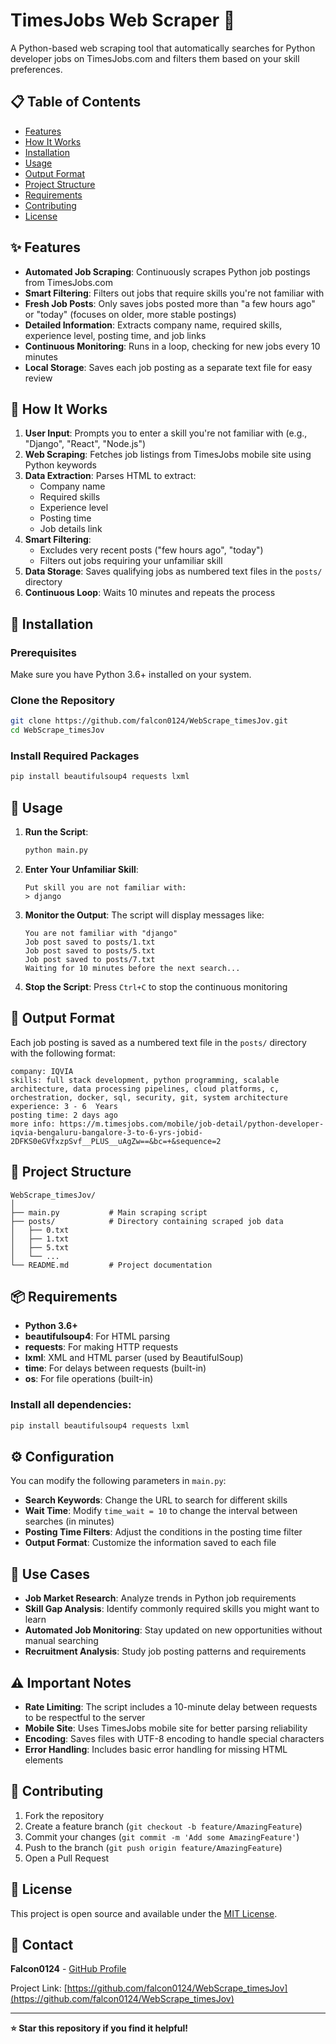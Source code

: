 # TimesJobs Web Scraper 🚀

A Python-based web scraping tool that automatically searches for Python developer jobs on TimesJobs.com and filters them based on your skill preferences.

## 📋 Table of Contents

- [Features](#features)
- [How It Works](#how-it-works)
- [Installation](#installation)
- [Usage](#usage)
- [Output Format](#output-format)
- [Project Structure](#project-structure)
- [Requirements](#requirements)
- [Contributing](#contributing)
- [License](#license)

## ✨ Features

- **Automated Job Scraping**: Continuously scrapes Python job postings from TimesJobs.com
- **Smart Filtering**: Filters out jobs that require skills you're not familiar with
- **Fresh Job Posts**: Only saves jobs posted more than "a few hours ago" or "today" (focuses on older, more stable postings)
- **Detailed Information**: Extracts company name, required skills, experience level, posting time, and job links
- **Continuous Monitoring**: Runs in a loop, checking for new jobs every 10 minutes
- **Local Storage**: Saves each job posting as a separate text file for easy review

## 🔧 How It Works

1. **User Input**: Prompts you to enter a skill you're not familiar with (e.g., "Django", "React", "Node.js")
2. **Web Scraping**: Fetches job listings from TimesJobs mobile site using Python keywords
3. **Data Extraction**: Parses HTML to extract:
   - Company name
   - Required skills
   - Experience level
   - Posting time
   - Job details link
4. **Smart Filtering**: 
   - Excludes very recent posts ("few hours ago", "today")
   - Filters out jobs requiring your unfamiliar skill
5. **Data Storage**: Saves qualifying jobs as numbered text files in the `posts/` directory
6. **Continuous Loop**: Waits 10 minutes and repeats the process

## 🚀 Installation

### Prerequisites

Make sure you have Python 3.6+ installed on your system.

### Clone the Repository

```bash
git clone https://github.com/falcon0124/WebScrape_timesJov.git
cd WebScrape_timesJov
```

### Install Required Packages

```bash
pip install beautifulsoup4 requests lxml
```

## 🎯 Usage

1. **Run the Script**:
   ```bash
   python main.py
   ```

2. **Enter Your Unfamiliar Skill**:
   ```
   Put skill you are not familiar with: 
   > django
   ```

3. **Monitor the Output**:
   The script will display messages like:
   ```
   You are not familiar with "django"
   Job post saved to posts/1.txt
   Job post saved to posts/5.txt
   Job post saved to posts/7.txt
   Waiting for 10 minutes before the next search...
   ```

4. **Stop the Script**:
   Press `Ctrl+C` to stop the continuous monitoring

## 📄 Output Format

Each job posting is saved as a numbered text file in the `posts/` directory with the following format:

```
company: IQVIA
skills: full stack development, python programming, scalable architecture, data processing pipelines, cloud platforms, c, orchestration, docker, sql, security, git, system architecture
experience: 3 - 6  Years
posting time: 2 days ago
more info: https://m.timesjobs.com/mobile/job-detail/python-developer-iqvia-bengaluru-bangalore-3-to-6-yrs-jobid-2DFKS0eGVfxzpSvf__PLUS__uAgZw==&bc=+&sequence=2
```

## 📁 Project Structure

```
WebScrape_timesJov/
│
├── main.py           # Main scraping script
├── posts/            # Directory containing scraped job data
│   ├── 0.txt
│   ├── 1.txt
│   ├── 5.txt
│   └── ...
└── README.md         # Project documentation
```

## 📦 Requirements

- **Python 3.6+**
- **beautifulsoup4**: For HTML parsing
- **requests**: For making HTTP requests
- **lxml**: XML and HTML parser (used by BeautifulSoup)
- **time**: For delays between requests (built-in)
- **os**: For file operations (built-in)

### Install all dependencies:

```bash
pip install beautifulsoup4 requests lxml
```

## ⚙️ Configuration

You can modify the following parameters in `main.py`:

- **Search Keywords**: Change the URL to search for different skills
- **Wait Time**: Modify `time_wait = 10` to change the interval between searches (in minutes)
- **Posting Time Filters**: Adjust the conditions in the posting time filter
- **Output Format**: Customize the information saved to each file

## 🎯 Use Cases

- **Job Market Research**: Analyze trends in Python job requirements
- **Skill Gap Analysis**: Identify commonly required skills you might want to learn
- **Automated Job Monitoring**: Stay updated on new opportunities without manual searching
- **Recruitment Analysis**: Study job posting patterns and requirements

## ⚠️ Important Notes

- **Rate Limiting**: The script includes a 10-minute delay between requests to be respectful to the server
- **Mobile Site**: Uses TimesJobs mobile site for better parsing reliability
- **Encoding**: Saves files with UTF-8 encoding to handle special characters
- **Error Handling**: Includes basic error handling for missing HTML elements

## 🤝 Contributing

1. Fork the repository
2. Create a feature branch (`git checkout -b feature/AmazingFeature`)
3. Commit your changes (`git commit -m 'Add some AmazingFeature'`)
4. Push to the branch (`git push origin feature/AmazingFeature`)
5. Open a Pull Request

## 📝 License

This project is open source and available under the [MIT License](LICENSE).

## 📧 Contact

**Falcon0124** - [GitHub Profile](https://github.com/falcon0124)

Project Link: [https://github.com/falcon0124/WebScrape_timesJov](https://github.com/falcon0124/WebScrape_timesJov)

---

**⭐ Star this repository if you find it helpful!**
